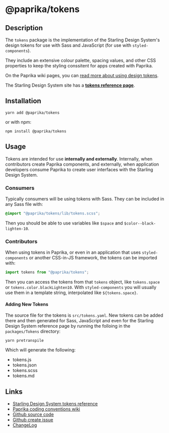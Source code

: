 # @paprika/tokens

## Description

The `tokens` package is the implementation of the Starling Design System's design tokens for use with Sass and JavaScript (for use with `styled-components`).

They include an extensive colour palette, spacing values, and other CSS properties to keep the styling conssitent for apps created with Paprika.

On the Paprika wiki pages, you can [read more about using design tokens](https://github.com/acl-services/paprika/wiki/Coding-Conventions#tokens).

The Starling Design System site has a [**tokens reference page**](https://design.wegalvanize.com/tokens).

## Installation

```
yarn add @paprika/tokens
```

or with npm:

```
npm install @paprika/tokens
```

## Usage

Tokens are intended for use **internally and externally**. Internally, when contributors create Paprika components, and externally, when application developers consume Paprika to create user interfaces with the Starling Design System.

### Consumers

Typically consumers will be using tokens with Sass. They can be included in any Sass file with:

```scss
@import "@paprika/tokens/lib/tokens.scss";
```

Then you should be able to use variables like `$space` and `$color--black-lighten-10`.

### Contributors

When using tokens in Paprika, or even in an application that uses `styled-components` or another CSS-in-JS framework, the tokens can be imported with:

```js
import tokens from "@paprika/tokens";
```

Then you can access the tokens from that `tokens` object, like `tokens.space` or `tokens.color.blackLighten10`. With `styled-components` you will usually use them in a template string, interpolated like `${tokens.space}`.

#### Adding New Tokens

The source file for the tokens is `src/tokens.yaml`. New tokens can be added there and then generated for Sass, JavaScript and even for the Starling Design System reference page by running the folloing in the `packages/Tokens` directory:

```
yarn pretranspile
```

Which will generate the following:

- tokens.js
- tokens.json
- tokens.scss
- tokens.md

## Links

- [Starling Design System tokens reference](https://design.wegalvanize.com/tokens)
- [Paprika coding conventions wiki](https://github.com/acl-services/paprika/wiki/Coding-Conventions#tokens)
- [Github source code](https://github.com/acl-services/paprika/tree/master/packages/Tokens/src)
- [Github create issue](https://github.com/acl-services/paprika/issues/new?label=[]&title=@paprika/tokens%20[help]:%20your%20short%20description&body=%0A%23%20Help%20wanted%0A%0A%23%23%20Please%20write%20your%20question.%0A*A%20clear%20and%20concise%20description%20of%20what%20the%20question%20is*%0A%0A%23%23%20Additional%20context%0A*Add%20any%20other%20context%20or%20screenshots%20about%20your%20question%20here.*%0A)
- [ChangeLog](https://github.com/acl-services/paprika/tree/master/packages/Tokens/CHANGELOG.md)
